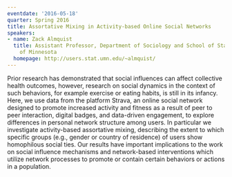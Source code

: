 ```yaml
---
eventdate: '2016-05-18'
quarter: Spring 2016
title: Assortative Mixing in Activity-based Online Social Networks
speakers:
- name: Zack Almquist
  title: Assistant Professor, Department of Sociology and School of Statistics, University
    of Minnesota
  homepage: http://users.stat.umn.edu/~almquist/
---
```

Prior research has demonstrated that social influences can affect collective health outcomes, however, research on social dynamics in the context of such behaviors, for example exercise or eating habits, is still in its infancy. Here, we use data from the platform Strava, an online social network designed to promote increased activity and fitness as a result of peer to peer interaction, digital badges, and data-driven engagement, to explore differences in personal network structure among users. In particular we investigate activity-based assortative mixing, describing the extent to which specific groups (e.g., gender or country of residence) of users show homophilous social ties.  Our results have important implications to the work on social influence mechanisms and network-based interventions which utilize network processes to promote or contain certain behaviors or actions in a population.